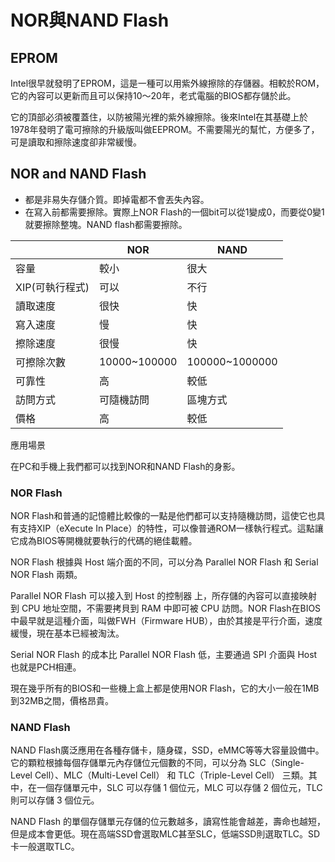 # NOR與NAND Flash

## EPROM

Intel很早就發明了EPROM，這是一種可以用紫外線擦除的存儲器。相較於ROM，它的內容可以更新而且可以保持10～20年，老式電腦的BIOS都存儲於此。

它的頂部必須被覆蓋住，以防被陽光裡的紫外線擦除。後來Intel在其基礎上於1978年發明了電可擦除的升級版叫做EEPROM。不需要陽光的幫忙，方便多了，可是讀取和擦除速度卻非常緩慢。

## NOR and NAND Flash

* 都是非易失存儲介質。即掉電都不會丟失內容。
* 在寫入前都需要擦除。實際上NOR Flash的一個bit可以從1變成0，而要從0變1就要擦除整塊。NAND flash都需要擦除。

|            | NOR           | NAND            |
| ---------- | ------------- | --------------- |
| 容量         | 較小            | 很大              |
| XIP(可執行程式) | 可以            | 不行              |
| 讀取速度       | 很快            | 快               |
| 寫入速度       | 慢             | 快               |
| 擦除速度       | 很慢            | 快               |
| 可擦除次數      | 10000\~100000 | 100000\~1000000 |
| 可靠性        | 高             | 較低              |
| 訪問方式       | 可隨機訪問         | 區塊方式            |
| 價格         | 高             | 較低              |

應用場景


在PC和手機上我們都可以找到NOR和NAND Flash的身影。

### NOR Flash

NOR Flash和普通的記憶體比較像的一點是他們都可以支持隨機訪問，這使它也具有支持XIP（eXecute In Place）的特性，可以像普通ROM一樣執行程式。這點讓它成為BIOS等開機就要執行的代碼的絕佳載體。



NOR Flash 根據與 Host 端介面的不同，可以分為 Parallel NOR Flash 和 Serial NOR Flash 兩類。

Parallel NOR Flash 可以接入到 Host 的控制器 上，所存儲的內容可以直接映射到 CPU 地址空間，不需要拷貝到 RAM 中即可被 CPU 訪問。NOR Flash在BIOS中最早就是這種介面，叫做FWH（Firmware HUB），由於其接是平行介面，速度緩慢，現在基本已經被淘汰。

Serial NOR Flash 的成本比 Parallel NOR Flash 低，主要通過 SPI 介面與 Host 也就是PCH相連。

現在幾乎所有的BIOS和一些機上盒上都是使用NOR Flash，它的大小一般在1MB到32MB之間，價格昂貴。

### NAND Flash

NAND Flash廣泛應用在各種存儲卡，隨身碟，SSD，eMMC等等大容量設備中。它的顆粒根據每個存儲單元內存儲位元個數的不同，可以分為 SLC（Single-Level Cell）、MLC（Multi-Level Cell） 和 TLC（Triple-Level Cell） 三類。其中，在一個存儲單元中，SLC 可以存儲 1 個位元，MLC 可以存儲 2 個位元，TLC 則可以存儲 3 個位元。

NAND Flash 的單個存儲單元存儲的位元數越多，讀寫性能會越差，壽命也越短，但是成本會更低。現在高端SSD會選取MLC甚至SLC，低端SSD則選取TLC。SD卡一般選取TLC。
